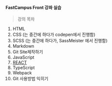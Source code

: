 #### FastCampus Front 강좌 실습
> 강의 목차
1. HTML
2. CSS (는 중간에 하다가 codepen에서 진행함)
3. SCSS (는 중간에 하다가, SassMeister 에서 진행함)
4. Markdown
5. Git Site제작하기
6. JavaScript
7. [REACT](https://github.com/leefree3/react-tutorial)
8. TypeScript
9. Webpack
10. Git 사용방법 익히기
